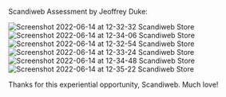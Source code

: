 Scandiweb Assessment by Jeoffrey Duke:

![Screenshot 2022-06-14 at 12-32-32 Scandiweb Store](https://user-images.githubusercontent.com/85391775/173568317-8452355b-1fb1-4a58-ba2b-bdcd6ac2ecd8.png)
![Screenshot 2022-06-14 at 12-34-06 Scandiweb Store](https://user-images.githubusercontent.com/85391775/173568349-346221f8-606b-4c07-9a00-fa1119f2df27.png)
![Screenshot 2022-06-14 at 12-32-54 Scandiweb Store](https://user-images.githubusercontent.com/85391775/173568383-b99d9250-dd26-45a1-b5b6-5e86f9e137d6.png)
![Screenshot 2022-06-14 at 12-33-24 Scandiweb Store](https://user-images.githubusercontent.com/85391775/173568390-ac3a6822-c77f-4de6-a499-e4832d4d4407.png)
![Screenshot 2022-06-14 at 12-34-48 Scandiweb Store](https://user-images.githubusercontent.com/85391775/173568421-668f5e51-0eb8-4427-8596-8e2e2b11c87e.png)
![Screenshot 2022-06-14 at 12-35-22 Scandiweb Store](https://user-images.githubusercontent.com/85391775/173568427-14ff5270-1e0d-4d59-9c73-953fbeed9ebb.png)

Thanks for this experiential opportunity, Scandiweb. Much love!
